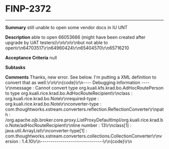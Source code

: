 # FINP-2372
---
**Summary**
still unable to open some vendor docs in IU UNT




**Description**
able to open 66053666 (might have been created after upgrade by UAT testers)\r\n\r\n\r\nbut not able to open\r\n64703517\r\n64960424\r\n65404570\r\n65716210




**Acceptance Criteria**
null




**Subtasks**




**Comments**
Thanks, new error. See below. I'm putting a XML definition to convert that as well.\r\n\r\n{code}\r\n---- Debugging information ----\r\nmessage             : Cannot convert type org.kuali.kfs.krad.bo.AdHocRoutePerson to type org.kuali.rice.krad.bo.AdHocRouteRecipient\r\nclass               : org.kuali.rice.krad.bo.Note\r\nrequired-type       : org.kuali.rice.krad.bo.Note\r\nconverter-type      : com.thoughtworks.xstream.converters.reflection.ReflectionConverter\r\npath                : /org.apache.ojb.broker.core.proxy.ListProxyDefaultImpl/org.kuali.rice.krad.bo.Note/adHocRouteRecipient\r\nline number         : 13\r\nclass[1]            : java.util.ArrayList\r\nconverter-type[1]   : com.thoughtworks.xstream.converters.collections.CollectionConverter\r\nversion             : 1.4.10\r\n-------------------------------\r\n{code}\r\n




